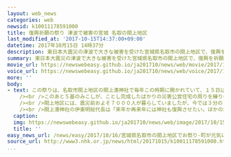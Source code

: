 ```yaml
---
layout: web_news
categories: web
newsid: k10011178591000
title: 復興祈願の祭り 津波で被害の宮城 名取の閖上地区
last_modified_at: '2017-10-15T14:37:00+09:00'
datetime: 2017年10月15日 14時37分
description: 東日本大震災の津波で大きな被害を受けた宮城県名取市の閖上地区で、復興を祈願する祭りが行われ、ことし完成したばかりの災害公営住宅の周りをみこしが練り歩きました。
summary: 東日本大震災の津波で大きな被害を受けた宮城県名取市の閖上地区で、復興を祈願する祭りが行われ、ことし完成したばかりの災害公営住宅の周りをみこしが練り歩きました。
movie_url: https://newswebeasy.github.io/ja201710/news/web/movie/2017/10/16/k10011178591000.mp4
voice_url: https://newswebeasy.github.io/ja201710/news/web/voice/2017/10/16/k10011178591000.mp3
more: ''
body:
- text: この祭りは、名取市閖上地区の閖上湊神社で毎年この時期に開かれていて、１５日は住民ら１６０人が参加しました。<br /><br />神社は津波で流されたため、神事は地区を見渡せる高台に建てられた仮の社で行われ、神職が祝詞を上げたあと参加者が玉串を奉納しました。<br
    /><br />このあと５基のみこしが、ことし完成したばかりの災害公営住宅の周りを練り歩き、住民たちは掛け声をかけながら地域の復興を願っていました。<br
    /><br />閖上地区には、震災前およそ７０００人が暮らしていましたが、今では３分の１の２４００人ほどまで減っていて、町のにぎわいをどのように取り戻すかが課題となっています。<br
    /><br />閖上湊神社の伊東明総代長は「来年か再来年には神社も復興させたい。ほかの地域で暮らしている人たちが祭りでここに戻ってきて、やっぱり閖上に戻ろうかなという気持ちになってほしい」と話していました。
  caption:
  img: https://newswebeasy.github.io/ja201710/news/web/image/2017/10/15/K10011178591_1710151433_1710151448_01_03.jpg
  title: ''
easy_news_url: /news/easy/2017/10/16/宮城県名取市の閖上地区でお祭り-町が元気になるように祈る/
source_url: http://www3.nhk.or.jp/news/html/20171015/k10011178591000.html
...
```

